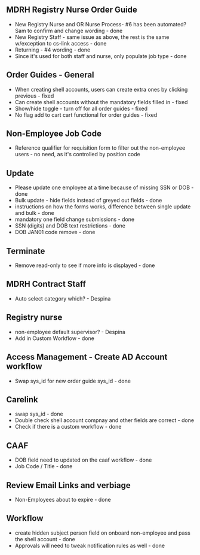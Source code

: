 ## MDRH Registry Nurse Order Guide
* New Registry Nurse and OR Nurse Process- #6 has been automated? Sam to confirm and change wording - done
* New Registry Staff - same issue as above, the rest is the same w/exception to cs-link access - done
* Returning - #4 wording - done
* Since it's used for both staff and nurse, only populate job type - done

## Order Guides - General
* When creating shell accounts, users can create extra ones by clicking previous - fixed
* Can create shell accounts without the mandatory fields filled in - fixed
* Show/hide toggle - turn off for all order guides - fixed
* No flag add to cart cart functional for order guides - fixed

## Non-Employee Job Code
* Reference qualifier for requisition form to filter out the non-employee users - no need, as it's controlled by position code

## Update
* Please update one employee at a time because of missing SSN or DOB - done
* Bulk update - hide fields instead of greyed out fields - done
* instructions on how the forms works, difference between single update and bulk - done
* mandatory one field change submissions - done
* SSN (digits) and DOB text restrictions - done
* DOB JAN01 code remove - done

## Terminate
* Remove read-only to see if more info is displayed - done

## MDRH Contract Staff
* Auto select category which? - Despina

## Registry nurse
* non-employee default supervisor? - Despina
* Add in Custom Workflow - done

## Access Management - Create AD Account workflow
* Swap sys_id for new order guide sys_id - done

## Carelink
* swap sys_id - done
* Double check shell account compnay and other fields are correct - done
* Check if there is a custom workflow - done

## CAAF
* DOB field need to updated on the caaf workflow - done
* Job Code / Title - done

## Review Email Links and verbiage
* Non-Employees about to expire - done

## Workflow
* create hidden subject person field on onboard non-employee and pass the shell account - done
* Approvals will need to tweak notification rules as well - done